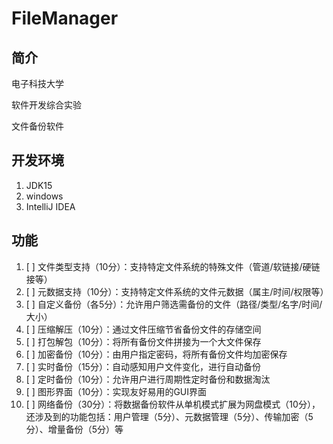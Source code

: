 # FileManager

## 简介
电子科技大学

软件开发综合实验

文件备份软件

## 开发环境

1. JDK15
2. windows
3. IntelliJ IDEA

## 功能

1. [ ] 文件类型支持（10分）：支持特定文件系统的特殊文件（管道/软链接/硬链接等）
2. [ ] 元数据支持（10分）：支持特定文件系统的文件元数据（属主/时间/权限等）
3. [ ] 自定义备份（各5分）：允许用户筛选需备份的文件（路径/类型/名字/时间/大小）
4. [ ] 压缩解压（10分）：通过文件压缩节省备份文件的存储空间
5. [ ] 打包解包（10分）：将所有备份文件拼接为一个大文件保存
6. [ ] 加密备份（10分）：由用户指定密码，将所有备份文件均加密保存
7. [ ] 实时备份（15分）：自动感知用户文件变化，进行自动备份
8. [ ] 定时备份（10分）：允许用户进行周期性定时备份和数据淘汰
9. [ ] 图形界面（10分）：实现友好易用的GUI界面
10. [ ] 网络备份（30分）：将数据备份软件从单机模式扩展为网盘模式（10分），还涉及到的功能包括：用户管理（5分）、元数据管理（5分）、传输加密（5分）、增量备份（5分）等


